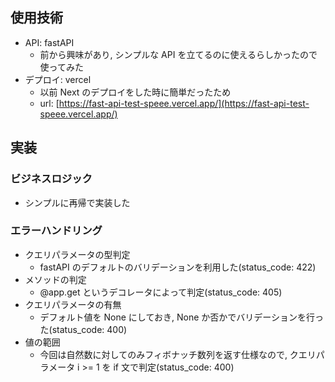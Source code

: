 ## 使用技術

- API: fastAPI
  - 前から興味があり, シンプルな API を立てるのに使えるらしかったので使ってみた
- デプロイ: vercel
  - 以前 Next のデプロイをした時に簡単だったため
  - url: [https://fast-api-test-speee.vercel.app/](https://fast-api-test-speee.vercel.app/)

## 実装

### ビジネスロジック

- シンプルに再帰で実装した

### エラーハンドリング

- クエリパラメータの型判定
  - fastAPI のデフォルトのバリデーションを利用した(status_code: 422)
- メソッドの判定
  - @app.get というデコレータによって判定(status_code: 405)
- クエリパラメータの有無
  - デフォルト値を None にしておき, None か否かでバリデーションを行った(status_code: 400)
- 値の範囲
  - 今回は自然数に対してのみフィボナッチ数列を返す仕様なので, クエリパラメータ i >= 1 を if 文で判定(status_code: 400)
